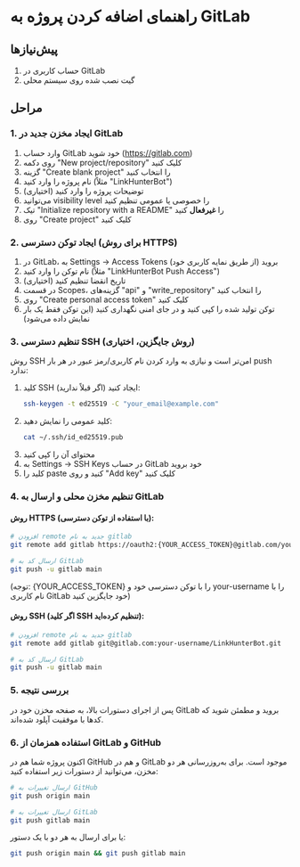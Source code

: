 # راهنمای اضافه کردن پروژه به GitLab

## پیش‌نیازها
1. حساب کاربری در GitLab
2. گیت نصب شده روی سیستم محلی

## مراحل

### 1. ایجاد مخزن جدید در GitLab
1. وارد حساب GitLab خود شوید (https://gitlab.com)
2. روی دکمه "New project/repository" کلیک کنید
3. گزینه "Create blank project" را انتخاب کنید
4. نام پروژه را وارد کنید (مثلاً "LinkHunterBot")
5. توضیحات پروژه را وارد کنید (اختیاری)
6. می‌توانید visibility level را خصوصی یا عمومی تنظیم کنید
7. تیک "Initialize repository with a README" را **غیرفعال** کنید
8. روی "Create project" کلیک کنید

### 2. ایجاد توکن دسترسی (برای روش HTTPS)
1. در GitLab، به Settings -> Access Tokens بروید (از طریق نمایه کاربری خود)
2. نام توکن را وارد کنید (مثلاً "LinkHunterBot Push Access")
3. تاریخ انقضا تنظیم کنید (اختیاری)
4. در قسمت Scopes، گزینه‌های "api" و "write_repository" را انتخاب کنید
5. روی "Create personal access token" کلیک کنید
6. توکن تولید شده را کپی کنید و در جای امنی نگهداری کنید (این توکن فقط یک بار نمایش داده می‌شود)

### 3. تنظیم دسترسی SSH (روش جایگزین، اختیاری)
روش SSH امن‌تر است و نیازی به وارد کردن نام کاربری/رمز عبور در هر بار push ندارد:

1. کلید SSH ایجاد کنید (اگر قبلاً ندارید):
   ```bash
   ssh-keygen -t ed25519 -C "your_email@example.com"
   ```
2. کلید عمومی را نمایش دهید:
   ```bash
   cat ~/.ssh/id_ed25519.pub
   ```
3. محتوای آن را کپی کنید
4. به Settings -> SSH Keys در حساب GitLab خود بروید
5. کلید را paste کنید و روی "Add key" کلیک کنید

### 4. تنظیم مخزن محلی و ارسال به GitLab

#### روش HTTPS (با استفاده از توکن دسترسی):
```bash
# افزودن remote جدید به نام gitlab
git remote add gitlab https://oauth2:{YOUR_ACCESS_TOKEN}@gitlab.com/your-username/LinkHunterBot.git

# ارسال کد به GitLab
git push -u gitlab main
```
(توجه: {YOUR_ACCESS_TOKEN} را با توکن دسترسی خود و your-username را با نام کاربری GitLab خود جایگزین کنید)

#### روش SSH (اگر کلید SSH تنظیم کرده‌اید):
```bash
# افزودن remote جدید به نام gitlab
git remote add gitlab git@gitlab.com:your-username/LinkHunterBot.git

# ارسال کد به GitLab
git push -u gitlab main
```

### 5. بررسی نتیجه
پس از اجرای دستورات بالا، به صفحه مخزن خود در GitLab بروید و مطمئن شوید که کدها با موفقیت آپلود شده‌اند.

### 6. استفاده همزمان از GitLab و GitHub
اکنون پروژه شما هم در GitHub و هم در GitLab موجود است. برای به‌روزرسانی هر دو مخزن، می‌توانید از دستورات زیر استفاده کنید:

```bash
# ارسال تغییرات به GitHub
git push origin main

# ارسال تغییرات به GitLab
git push gitlab main
```

یا برای ارسال به هر دو با یک دستور:
```bash
git push origin main && git push gitlab main
```

